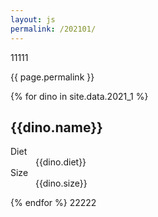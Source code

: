 ```yaml
---
layout: js
permalink: /202101/
---
```

11111

{{ page.permalink }}

{% for dino in site.data.2021_1 %}
  <h2>{{dino.name}}</h2>
  <dl>
    <dt>Diet</dt>
    <dd>{{dino.diet}}</dd>
    <dt>Size</dt>
    <dd>{{dino.size}}</dd>
  </dl>
{% endfor %}
22222
